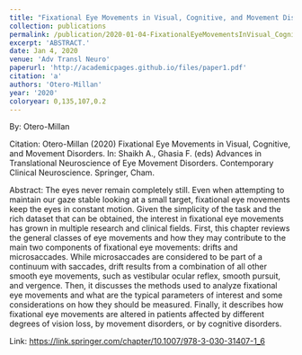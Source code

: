 ```yaml
---
title: "Fixational Eye Movements in Visual, Cognitive, and Movement Disorders"
collection: publications
permalink: /publication/2020-01-04-FixationalEyeMovementsInVisual_Cognitive_AndMovementDisorders
excerpt: 'ABSTRACT.'
date: Jan 4, 2020
venue: 'Adv Transl Neuro'
paperurl: 'http://academicpages.github.io/files/paper1.pdf'
citation: 'a'
authors: 'Otero-Millan'
year: '2020'
coloryear: 0,135,107,0.2
---
```


By: Otero-Millan

Citation: Otero-Millan (2020) Fixational Eye Movements in Visual, Cognitive, and Movement Disorders. In: Shaikh A., Ghasia F. (eds) Advances in Translational Neuroscience of Eye Movement Disorders. Contemporary Clinical Neuroscience. Springer, Cham.

Abstract: The eyes never remain completely still. Even when attempting to maintain our gaze stable looking at a small target, fixational eye movements keep the eyes in constant motion. Given the simplicity of the task and the rich dataset that can be obtained, the interest in fixational eye movements has grown in multiple research and clinical fields. First, this chapter reviews the general classes of eye movements and how they may contribute to the main two components of fixational eye movements: drifts and microsaccades. While microsaccades are considered to be part of a continuum with saccades, drift results from a combination of all other smooth eye movements, such as vestibular ocular reflex, smooth pursuit, and vergence. Then, it discusses the methods used to analyze fixational eye movements and what are the typical parameters of interest and some considerations on how they should be measured. Finally, it describes how fixational eye movements are altered in patients affected by different degrees of vision loss, by movement disorders, or by cognitive disorders.

Link: https://link.springer.com/chapter/10.1007/978-3-030-31407-1_6
